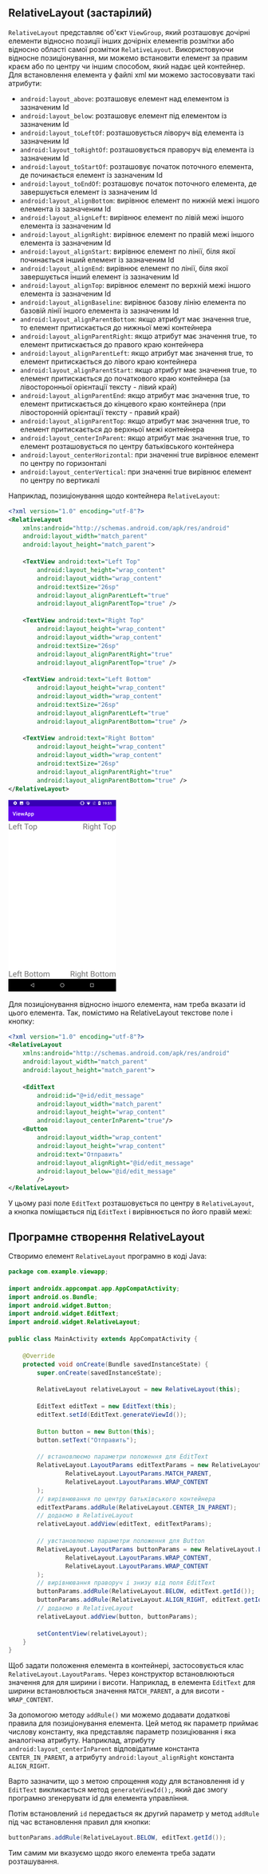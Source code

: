 ## RelativeLayout (застарілий)

`RelativeLayout` представляє об'єкт `ViewGroup`, який розташовує дочірні елементи відносно позиції інших дочірніх елементів розмітки або відносно області самої розмітки `RelativeLayout`. Використовуючи відносне позиціонування, ми можемо встановити елемент за правим краєм або по центру чи іншим способом, який надає цей контейнер. Для встановлення елемента у файлі xml ми можемо застосовувати такі атрибути:
- `android:layout_above`: розташовує елемент над елементом із зазначеним Id
- `android:layout_below`: розташовує елемент під елементом із зазначеним Id
- `android:layout_toLeftOf`: розташовується ліворуч від елемента із зазначеним Id
- `android:layout_toRightOf`: розташовується праворуч від елемента із зазначеним Id
- `android:layout_toStartOf`: розташовує початок поточного елемента, де починається елемент із зазначеним Id
- `android:layout_toEndOf`: розташовує початок поточного елемента, де завершується елемент із зазначеним Id
- `android:layout_alignBottom`: вирівнює елемент по нижній межі іншого елемента із зазначеним Id
- `android:layout_alignLeft`: вирівнює елемент по лівій межі іншого елемента із зазначеним Id
- `android:layout_alignRight`: вирівнює елемент по правій межі іншого елемента із зазначеним Id
- `android:layout_alignStart`: вирівнює елемент по лінії, біля якої починається інший елемент із зазначеним Id
- `android:layout_alignEnd`: вирівнює елемент по лінії, біля якої завершується інший елемент із зазначеним Id
- `android:layout_alignTop`: вирівнює елемент по верхній межі іншого елемента із зазначеним Id
- `android:layout_alignBaseline`: вирівнює базову лінію елемента по базовій лінії іншого елемента із зазначеним Id
- `android:layout_alignParentBottom`: якщо атрибут має значення true, то елемент притискається до нижньої межі контейнера
- `android:layout_alignParentRight`: якщо атрибут має значення true, то елемент притискається до правого краю контейнера
- `android:layout_alignParentLeft`: якщо атрибут має значення true, то елемент притискається до лівого краю контейнера
- `android:layout_alignParentStart`: якщо атрибут має значення true, то елемент притискається до початкового краю контейнера (за лівосторонньої орієнтації тексту - лівий край)
- `android:layout_alignParentEnd`: якщо атрибут має значення true, то елемент притискається до кінцевого краю контейнера (при лівосторонній орієнтації тексту - правий край)
- `android:layout_alignParentTop`: якщо атрибут має значення true, то елемент притискається до верхньої межі контейнера
- `android:layout_centerInParent`: якщо атрибут має значення true, то елемент розташовується по центру батьківського контейнера
- `android:layout_centerHorizontal`: при значенні true вирівнює елемент по центру по горизонталі
- `android:layout_centerVertical`: при значенні true вирівнює елемент по центру по вертикалі

Наприклад, позиціонування щодо контейнера `RelativeLayout`:

```xml
<?xml version="1.0" encoding="utf-8"?>
<RelativeLayout
    xmlns:android="http://schemas.android.com/apk/res/android"
    android:layout_width="match_parent"
    android:layout_height="match_parent">
 
    <TextView android:text="Left Top"
        android:layout_height="wrap_content"
        android:layout_width="wrap_content"
        android:textSize="26sp"
        android:layout_alignParentLeft="true"
        android:layout_alignParentTop="true" />
 
    <TextView android:text="Right Top"
        android:layout_height="wrap_content"
        android:layout_width="wrap_content"
        android:textSize="26sp"
        android:layout_alignParentRight="true"
        android:layout_alignParentTop="true" />
 
    <TextView android:text="Left Bottom"
        android:layout_height="wrap_content"
        android:layout_width="wrap_content"
        android:textSize="26sp"
        android:layout_alignParentLeft="true"
        android:layout_alignParentBottom="true" />
 
    <TextView android:text="Right Bottom"
        android:layout_height="wrap_content"
        android:layout_width="wrap_content"
        android:textSize="26sp"
        android:layout_alignParentRight="true"
        android:layout_alignParentBottom="true" />
</RelativeLayout>
```
![](/images/android/1-lesson/13-relative-layout/1.png)

Для позиціонування відносно іншого елемента, нам треба вказати id цього елемента. Так, помістимо на RelativeLayout текстове поле і кнопку:
```xml
<?xml version="1.0" encoding="utf-8"?>
<RelativeLayout
    xmlns:android="http://schemas.android.com/apk/res/android"
    android:layout_width="match_parent"
    android:layout_height="match_parent">
 
    <EditText
        android:id="@+id/edit_message"
        android:layout_width="match_parent"
        android:layout_height="wrap_content"
        android:layout_centerInParent="true"/>
    <Button
        android:layout_width="wrap_content"
        android:layout_height="wrap_content"
        android:text="Отправить"
        android:layout_alignRight="@id/edit_message"
        android:layout_below="@id/edit_message"
        />
</RelativeLayout>
```
У цьому разі поле `EditText` розташовується по центру в `RelativeLayout`, а кнопка поміщається під `EditText` і вирівнюється по його правій межі:

## Програмне створення RelativeLayout
Створимо елемент `RelativeLayout` програмно в коді Java:
```java
package com.example.viewapp;
 
import androidx.appcompat.app.AppCompatActivity;
import android.os.Bundle;
import android.widget.Button;
import android.widget.EditText;
import android.widget.RelativeLayout;
 
public class MainActivity extends AppCompatActivity {
 
    @Override
    protected void onCreate(Bundle savedInstanceState) {
        super.onCreate(savedInstanceState);
         
        RelativeLayout relativeLayout = new RelativeLayout(this);
 
        EditText editText = new EditText(this);
        editText.setId(EditText.generateViewId());
 
        Button button = new Button(this);
        button.setText("Отправить");
 
        // встановлюємо параметри положення для EditText
        RelativeLayout.LayoutParams editTextParams = new RelativeLayout.LayoutParams(
                RelativeLayout.LayoutParams.MATCH_PARENT,
                RelativeLayout.LayoutParams.WRAP_CONTENT
        );
        // вирівнювання по центру батьківського контейнера
        editTextParams.addRule(RelativeLayout.CENTER_IN_PARENT);
        // додаємо в RelativeLayout
        relativeLayout.addView(editText, editTextParams);
 
        // увстановлюємо параметри положення для Button
        RelativeLayout.LayoutParams buttonParams = new RelativeLayout.LayoutParams(
                RelativeLayout.LayoutParams.WRAP_CONTENT,
                RelativeLayout.LayoutParams.WRAP_CONTENT
        );
        // вирівнювання праворуч і знизу від поля EditText
        buttonParams.addRule(RelativeLayout.BELOW, editText.getId());
        buttonParams.addRule(RelativeLayout.ALIGN_RIGHT, editText.getId());
        // додаємо в RelativeLayout
        relativeLayout.addView(button, buttonParams);
 
        setContentView(relativeLayout);
    }
}
```
Щоб задати положення елемента в контейнері, застосовується клас `RelativeLayout.LayoutParams`. Через конструктор встановлюються значення для для ширини і висоти. Наприклад, в елемента `EditText` для ширини встановлюється значення `MATCH_PARENT`, а для висоти - `WRAP_CONTENT`.

За допомогою методу `addRule()` ми можемо додавати додаткові правила для позиціонування елемента. Цей метод як параметр приймає числову константу, яка представляє параметр позиціювання і яка аналогічна атрибуту. Наприклад, атрибуту `android:layout_centerInParent` відповідатиме константа `CENTER_IN_PARENT`, а атрибуту `android:layout_alignRight` константа `ALIGN_RIGHT`.

Варто зазначити, що з метою спрощення коду для встановлення id у `EditText` викликається метод `generateViewId();`, який дає змогу програмно згенерувати id для елемента управління.

Потім встановлений `id` передається як другий параметр у метод `addRule` під час встановлення правил для кнопки:
```java
buttonParams.addRule(RelativeLayout.BELOW, editText.getId());
```
Тим самим ми вказуємо щодо якого елемента треба задати розташування.